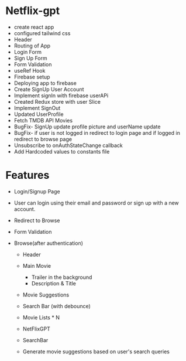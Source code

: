 # Netflix-gpt

- create react app
- configured tailwind css
- Header
- Routing of App
- Login Form
- Sign Up Form
- Form Validation
- useRef Hook
- Firebase setup
- Deploying app to firebase
- Create SignUp User Account
- Implement signIn with firebase userAPi
- Created Redux store with user Slice
- Implement SignOut
- Updated UserProfile
- Fetch TMDB API Movies
- BugFix- SignUp update profile picture and userName update
- BugFix- if user is not logged in redirect to login page and if logged in redirect to browse page
- Unsubscribe to onAuthStateChange callback
- Add Hardcoded values to constants file

# Features

- Login/Signup Page
- User can login using their email and password or sign up with a new account.
- Redirect to Browse
- Form Validation

- Browse(after authentication)

  - Header
  - Main Movie
    - Trailer in the background
    - Description & Title
  - Movie Suggestions
  - Search Bar (with debounce)
  - Movie Lists \* N

  - NetFlixGPT
  - SearchBar
  - Generate movie suggestions based on user's search queries
